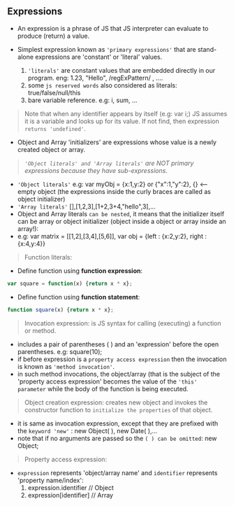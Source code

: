 ## Expressions

* An expression is a phrase of JS that JS interpreter can evaluate to produce (return) a value.
* Simplest expression known as `'primary expressions'` that are stand-alone expressions are 'constant' or 'literal' values.

    1. `'literals'` are constant values that are embedded directly in our program. eng: 1.23, "Hello", /regExPattern/ , ....
    2. some `js reserved words` also considered as literals: true/false/null/this
    3. bare variable reference. e.g: i, sum, ...

> Note that when any identifier appears by itself (e.g: var i;) JS assumes it is a variable and looks up for its value. If not find, then expression `returns 'undefined'`.

* Object and Array 'initializers' are expressions whose value is a newly created object or array.

> _`'Object literals' and 'Array literals'` are NOT primary expressions because they have sub-expressions._

* `'Object literals'` e.g: var myObj = {x:1,y:2} or {"x":1,"y":2}, {} <-- empty object      (the expressions inside the curly braces are called as object initializer)
* `'Array literals'`  [],[1,2,3],[1+2,3+4,"hello",3],...
* Object and Array literals `can be nested`, it means that the initializer itself can be array or object initializer (object inside a object or array inside an array!):
* e.g:  var matrix = [[1,2],[3,4],[5,6]], var obj = {left : {x:2,y:2}, right : {x:4,y:4}}

> Function literals:

* Define function using __function expression__:
```js
var square = function(x) {return x * x};
```

* Define function using __function statement__:
```js
function square(x) {return x * x};
```

> Invocation expression: is JS syntax for calling (executing) a function or method.

* includes a pair of parentheses ( ) and an 'expression' before the open parentheses. e.g:  square(10);
* if before expression is a `property access expression` then the invocation is known as `'method invocation'`.
* in such method invocations, the object/array (that is the subject of the 'property access expression' becomes the value of the `'this' parameter` while the body of the function is being executed.

> Object creation expression: creates new object and invokes the constructor function to `initialize the properties` of that object.

* it is same as invocation expression, except that they are prefixed with the `keyword 'new'` : new Object( ), new Date( ),...
* note that if no arguments are passed so the `( ) can be omitted`: new Object;

> Property access expression:

* `expression` represents 'object/array name' and `identifier` represents 'property name/index':
    1) expression.identifier    // Object
    2) expression[identifier]   // Array

